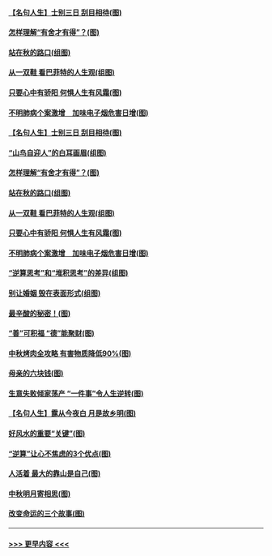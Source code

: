 #### [【名句人生】士别三日 刮目相待(图)](../pages/p8/906988.md?t=09150344) 
#### [怎样理解“有舍才有得”？(图)](../pages/p8/906872.md?t=09150344) 
#### [站在秋的路口(组图)](../pages/p8/906914.md?t=09150344) 
#### [从一双鞋 看巴菲特的人生观(组图)](../pages/p8/907311.md?t=09150344) 
#### [只要心中有骄阳 何惧人生有风霜(图)](../pages/p8/907320.md?t=09150344) 
#### [不明肺病个案激增　加味电子烟危害日增(图)](../pages/p8/907307.md?t=09150344) 
#### [【名句人生】士别三日 刮目相待(图)](../pages/p8/906988.md?t=09150344) 
#### [“山鸟自迎人”的白耳画眉(组图)](../pages/p8/907332.md?t=09150344) 
#### [怎样理解“有舍才有得”？(图)](../pages/p8/906872.md?t=09150344) 
#### [站在秋的路口(组图)](../pages/p8/906914.md?t=09150344) 
#### [从一双鞋 看巴菲特的人生观(组图)](../pages/p8/907311.md?t=09150344) 
#### [只要心中有骄阳 何惧人生有风霜(图)](../pages/p8/907320.md?t=09150344) 
#### [不明肺病个案激增　加味电子烟危害日增(图)](../pages/p8/907307.md?t=09150344) 
#### [“逆算思考”和“堆积思考”的差异(组图)](../pages/p8/907229.md?t=09150344) 
#### [别让婚姻 毁在表面形式(组图)](../pages/p8/907118.md?t=09150344) 
#### [最辛酸的秘密！(图)](../pages/p8/906327.md?t=09150344) 
#### [“善”可积福 “德”能聚财(图)](../pages/p8/906906.md?t=09150344) 
#### [中秋烤肉全攻略 有害物质降低90%(图)](../pages/p8/907227.md?t=09150344) 
#### [母亲的六块钱(图)](../pages/p8/907107.md?t=09150344) 
#### [生意失败倾家荡产 “一件事”令人生逆转(图)](../pages/p8/907101.md?t=09150344) 
#### [【名句人生】露从今夜白 月是故乡明(图)](../pages/p8/906558.md?t=09150344) 
#### [好风水的重要“关键”(图)](../pages/p8/907087.md?t=09150344) 
#### [“逆算”让心不焦虑的3个优点(图)](../pages/p8/907070.md?t=09150344) 
#### [人活着 最大的靠山是自己(图)](../pages/p8/906329.md?t=09150344) 
#### [中秋明月寄相思(图)](../pages/p8/906932.md?t=09150344) 
#### [改变命运的三个故事(图)](../pages/p8/906257.md?t=09150344) 

----
#### [ >>> 更早内容 <<< ](../indexes/p8-earlier.md)
